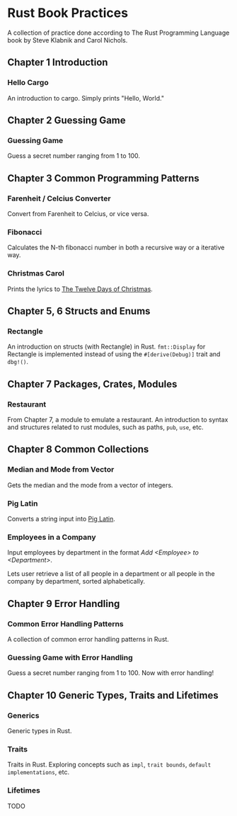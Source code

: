 # Rust Book Practices

A collection of practice done according to The Rust Programming Language book by Steve Klabnik and Carol Nichols.

## Chapter 1 Introduction

### Hello Cargo

An introduction to cargo. Simply prints "Hello, World."

## Chapter 2 Guessing Game

### Guessing Game

Guess a secret number ranging from 1 to 100.

## Chapter 3 Common Programming Patterns

### Farenheit / Celcius Converter

Convert from Farenheit to Celcius, or vice versa.

### Fibonacci

Calculates the N-th fibonacci number in both a recursive way or a iterative way.

### Christmas Carol

Prints the lyrics to [The Twelve Days of Christmas](https://genius.com/Christmas-songs-the-twelve-days-of-christmas-lyrics).

## Chapter 5, 6 Structs and Enums

### Rectangle

An introduction on structs (with Rectangle) in Rust. `fmt::Display` for Rectangle is implemented instead of using the `#[derive(Debug)]` trait and `dbg!()`.

## Chapter 7 Packages, Crates, Modules

### Restaurant

From Chapter 7, a module to emulate a restaurant. An introduction to syntax and structures related to rust modules, such as paths, `pub`, `use`, etc.

## Chapter 8 Common Collections

### Median and Mode from Vector

Gets the median and the mode from a vector of integers.

### Pig Latin

Converts a string input into [Pig Latin](https://en.wikipedia.org/wiki/Pig_Latin).

### Employees in a Company

Input employees by department in the format _Add \<Employee\> to \<Department\>_.

Lets user retrieve a list of all people in a department or all people in the company by department, sorted alphabetically.

## Chapter 9 Error Handling

### Common Error Handling Patterns

A collection of common error handling patterns in Rust.

### Guessing Game with Error Handling

Guess a secret number ranging from 1 to 100. Now with error handling!

## Chapter 10 Generic Types, Traits and Lifetimes

### Generics

Generic types in Rust.

### Traits

Traits in Rust. Exploring concepts such as `impl`, `trait bounds`, `default implementations`, etc.

### Lifetimes

TODO
